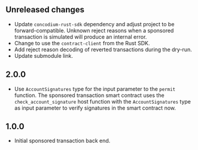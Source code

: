## Unreleased changes

- Update `concodium-rust-sdk` dependency and adjust project to be forward-compatible. Unknown reject reasons when a sponsored transaction is simulated will produce an internal error.
- Change to use the `contract-client` from the Rust SDK.
- Add reject reason decoding of reverted transactions during the dry-run.
- Update submodule link.

## 2.0.0

- Use `AccountSignatures` type for the input parameter to the `permit` function. The sponsored transaction smart contract uses the `check_account_signature` host function with the `AccountSignatures` type as input parameter to verify signatures in the smart contract now.

## 1.0.0

- Initial sponsored transaction back end.

